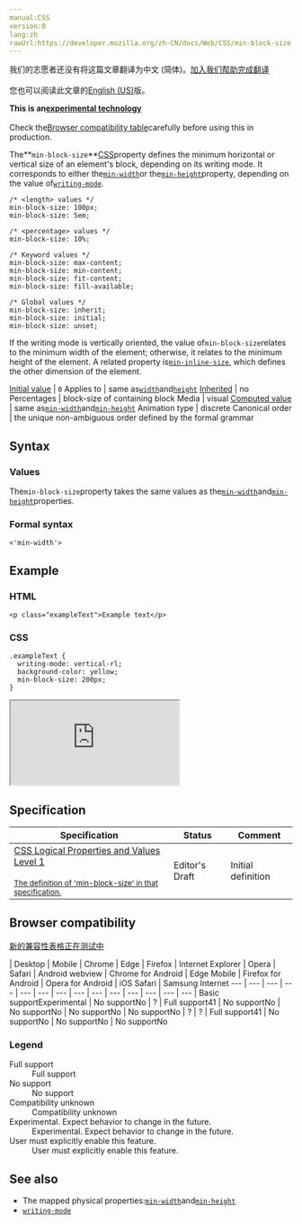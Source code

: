 ```yaml
---
manual:CSS
version:0
lang:zh
rawUrl:https://developer.mozilla.org/zh-CN/docs/Web/CSS/min-block-size
---
```




<bdi>我们的志愿者还没有将这篇文章翻译为<bdi>中文 (简体)</bdi>。[加入我们帮助完成翻译](%31102 "")<br></br>您也可以阅读此文章的[English (US)](%31103 "")版。</bdi>






**This is an[experimental technology](%3404 "")**<br></br>Check the[Browser compatibility table](%31100 "")carefully before using this in production.





The**`min-block-size`**[CSS](%427 "CSS")property defines the minimum horizontal or vertical size of an element&#39;s block, depending on its writing mode. It corresponds to either the[`min-width`](%14279 "The min-width CSS property sets the minimum width of an element. It prevents the used value of the width property from becoming smaller than the value specified for min-width.")or the[`min-height`](%14281 "The min-height CSS property sets the minimum height of an element. It prevents the used value of the height property from becoming smaller than the value specified for min-height.")property, depending on the value of[`writing-mode`](%28772 "The writing-mode CSS property defines whether lines of text are laid out horizontally or vertically, as well as the direction in which blocks progress.").


```
/* <length> values */
min-block-size: 100px;
min-block-size: 5em;

/* <percentage> values */
min-block-size: 10%;

/* Keyword values */
min-block-size: max-content;
min-block-size: min-content;
min-block-size: fit-content;
min-block-size: fill-available;

/* Global values */
min-block-size: inherit;
min-block-size: initial;
min-block-size: unset;
```


If the writing mode is vertically oriented, the value of`min-block-size`relates to the minimum width of the element; otherwise, it relates to the minimum height of the element. A related property is[`min-inline-size`](%31104 "The min-inline-size CSS property defines the horizontal or vertical minimal size of an element's block, depending on its writing mode. It corresponds to either the min-width or the min-height property, depending on the value of writing-mode."), which defines the other dimension of the element.


[Initial value](%28552 "") | `0` 
Applies to | same as[`width`](%13333 "The width CSS property specifies the width of an element. By default, the property defines the width of the content area. If box-sizing is set to border-box, however, it instead determines the width of the border area.")and[`height`](%14278 "The height CSS property specifies the height of an element. By default, the property defines the height of the content area. If box-sizing is set to border-box, however, it instead determines the height of the border area.") 
[Inherited](%28555 "") | no 
Percentages | block-size of containing block 
Media | visual 
[Computed value](%28556 "") | same as[`min-width`](%14279 "The min-width CSS property sets the minimum width of an element. It prevents the used value of the width property from becoming smaller than the value specified for min-width.")and[`min-height`](%14281 "The min-height CSS property sets the minimum height of an element. It prevents the used value of the height property from becoming smaller than the value specified for min-height.") 
Animation type | discrete 
Canonical order | the unique non-ambiguous order defined by the formal grammar 


## Syntax<a name="Syntax"></a>

### Values<a name="Values"></a>


The`min-block-size`property takes the same values as the[`min-width`](%14279 "The min-width CSS property sets the minimum width of an element. It prevents the used value of the width property from becoming smaller than the value specified for min-width.")and[`min-height`](%14281 "The min-height CSS property sets the minimum height of an element. It prevents the used value of the height property from becoming smaller than the value specified for min-height.")properties.


### Formal syntax<a name="Formal_syntax"></a>

```
<'min-width'>
```

## Example<a name="Example"></a>

### HTML<a name="HTML"></a>

```
<p class="exampleText">Example text</p>
```

### CSS<a name="CSS"></a>

```
.exampleText {
  writing-mode: vertical-rl;
  background-color: yellow;
  min-block-size: 200px;
}
```


<iframe src='https://mdn.mozillademos.org/en-US/docs/Web/CSS/min-block-size$samples/Example?revision=1346238' width='null' height='null'></iframe>



## Specification<a name="Specification"></a>

Specification | Status | Comment 
 ---  |  ---  |  ---  | 
[CSS Logical Properties and Values Level 1<br></br><small>The definition of &#39;min-block-size&#39; in that specification.</small>](%31105 "") | Editor&#39;s Draft | Initial definition 


## Browser compatibility<a name="Browser_compatibility"></a>
[新的兼容性表格正在测试中<i></i>](%3360 "")

 | <abbr>Desktop<i></i></abbr> | <abbr>Mobile<i></i></abbr> 
 | <abbr>Chrome<i></i></abbr> | <abbr>Edge<i></i></abbr> | <abbr>Firefox<i></i></abbr> | <abbr>Internet Explorer<i></i></abbr> | <abbr>Opera<i></i></abbr> | <abbr>Safari<i></i></abbr> | <abbr>Android webview<i></i></abbr> | <abbr>Chrome for Android<i></i></abbr> | <abbr>Edge Mobile<i></i></abbr> | <abbr>Firefox for Android<i></i></abbr> | <abbr>Opera for Android<i></i></abbr> | <abbr>iOS Safari<i></i></abbr> | <abbr>Samsung Internet<i></i></abbr> 
 ---  |  ---  |  ---  |  ---  |  ---  |  ---  |  ---  |  ---  |  ---  |  ---  |  ---  |  ---  |  ---  |  ---  | 
Basic support<abbr>Experimental<i></i></abbr> | <abbr>No support</abbr>No | <abbr>?</abbr> | <abbr>Full support</abbr>41 | <abbr>No support</abbr>No | <abbr>No support</abbr>No | <abbr>No support</abbr>No | <abbr>No support</abbr>No | <abbr>?</abbr> | <abbr>?</abbr> | <abbr>Full support</abbr>41 | <abbr>No support</abbr>No | <abbr>No support</abbr>No | <abbr>No support</abbr>No 


### Legend<a name="Legend"></a>
<dl><dt id=''><abbr>Full support</abbr></dt><dd>Full support</dd><dt id=''><abbr>No support</abbr></dt><dd>No support</dd><dt id=''><abbr>Compatibility unknown</abbr></dt><dd>Compatibility unknown</dd><dt id=''><abbr>Experimental. Expect behavior to change in the future.<i></i></abbr></dt><dd>Experimental. Expect behavior to change in the future.</dd><dt id=''><abbr>User must explicitly enable this feature.<i></i></abbr></dt><dd>User must explicitly enable this feature.</dd></dl>

## See also<a name="See_also"></a>

* The mapped physical properties:[`min-width`](%14279 "The min-width CSS property sets the minimum width of an element. It prevents the used value of the width property from becoming smaller than the value specified for min-width.")and[`min-height`](%14281 "The min-height CSS property sets the minimum height of an element. It prevents the used value of the height property from becoming smaller than the value specified for min-height.")
* [`writing-mode`](%28772 "The writing-mode CSS property defines whether lines of text are laid out horizontally or vertically, as well as the direction in which blocks progress.")




